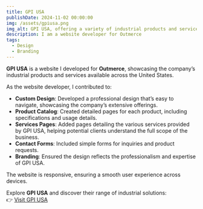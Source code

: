 ```yaml
---
title: GPI USA  
publishDate: 2024-11-02 00:00:00  
img: /assets/gpiusa.png
img_alt: GPI USA, offering a variety of industrial products and services across the United States.  
description: I am a website developer for Outmerce  
tags:  
  - Design  
  - Branding  
---
```


**GPI USA** is a website I developed for **Outmerce**, showcasing the company’s industrial products and services available across the United States.

As the website developer, I contributed to:  
- **Custom Design**: Developed a professional design that’s easy to navigate, showcasing the company’s extensive offerings.  
- **Product Catalog**: Created detailed pages for each product, including specifications and usage details.  
- **Services Pages**: Added pages detailing the various services provided by GPI USA, helping potential clients understand the full scope of the business.  
- **Contact Forms**: Included simple forms for inquiries and product requests.  
- **Branding**: Ensured the design reflects the professionalism and expertise of GPI USA.

The website is responsive, ensuring a smooth user experience across devices.  

Explore **GPI USA** and discover their range of industrial solutions:  
👉 [Visit GPI USA](https://gpiusa.org/)
